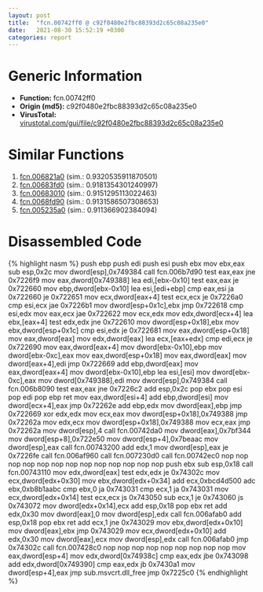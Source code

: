 ```yaml
---
layout: post
title:  "fcn.00742ff0 @ c92f0480e2fbc88393d2c65c08a235e0"
date:   2021-08-30 15:52:19 +0300
categories: report
---
```


# Generic Information
- **Function:** fcn.00742ff0
- **Origin (md5):** c92f0480e2fbc88393d2c65c08a235e0
- **VirusTotal:** [virustotal.com/gui/file/c92f0480e2fbc88393d2c65c08a235e0][virustotal_ref]



# Similar Functions

1. [fcn.006821a0][similar_1_ref] (sim.: 0.9320535911870501)
2. [fcn.00683fd0][similar_2_ref] (sim.: 0.9181354301240997)
3. [fcn.00683010][similar_3_ref] (sim.: 0.9151295113022463)
4. [fcn.0068fd90][similar_4_ref] (sim.: 0.9131586507308653)
5. [fcn.005235a0][similar_5_ref] (sim.: 0.911366902384094)


# Disassembled Code

{% highlight nasm %}
push ebp
push edi
push esi
push ebx
mov ebx,eax
sub esp,0x2c
mov dword[esp],0x749384
call fcn.006b7d90
test eax,eax
jne 0x7226f9
mov eax,dword[0x749388]
lea edi,[ebx-0x10]
test eax,eax
je 0x722660
mov ebp,dword[ebx-0x10]
lea esi,[edi+ebp]
cmp eax,esi
ja 0x722660
je 0x722651
mov ecx,dword[eax+4]
test ecx,ecx
je 0x7226a0
cmp esi,ecx
jae 0x7226b1
mov dword[esp+0x1c],ebx
jmp 0x722618
cmp esi,edx
mov eax,ecx
jae 0x722622
mov ecx,edx
mov edx,dword[ecx+4]
lea ebx,[eax+4]
test edx,edx
jne 0x722610
mov dword[esp+0x18],ebx
mov ebx,dword[esp+0x1c]
cmp esi,edx
je 0x722681
mov eax,dword[esp+0x18]
mov eax,dword[eax]
mov edx,dword[eax]
lea ecx,[eax+edx]
cmp edi,ecx
je 0x722690
mov eax,dword[eax+4]
mov dword[ebx-0x10],ebp
mov dword[ebx-0xc],eax
mov eax,dword[esp+0x18]
mov eax,dword[eax]
mov dword[eax+4],edi
jmp 0x722669
add ebp,dword[eax]
mov eax,dword[eax+4]
mov dword[ebx-0x10],ebp
lea esi,[esi]
mov dword[ebx-0xc],eax
mov dword[0x749388],edi
mov dword[esp],0x749384
call fcn.006b8090
test eax,eax
jne 0x7226c2
add esp,0x2c
pop ebx
pop esi
pop edi
pop ebp
ret 
mov eax,dword[esi+4]
add ebp,dword[esi]
mov dword[ecx+4],eax
jmp 0x72262e
add ebp,edx
mov dword[eax],ebp
jmp 0x722669
xor edx,edx
mov ecx,eax
mov dword[esp+0x18],0x749388
jmp 0x72262a
mov edx,ecx
mov dword[esp+0x18],0x749388
mov ecx,eax
jmp 0x72262a
mov dword[esp],4
call fcn.00742da0
mov dword[eax],0x7bf344
mov dword[esp+8],0x722e50
mov dword[esp+4],0x7beaac
mov dword[esp],eax
call fcn.00743200
add edx,1
mov dword[esp],eax
je 0x7226fe
call fcn.006af960
call fcn.007230d0
call fcn.00742ec0
nop 
nop 
nop 
nop 
nop 
nop 
nop 
nop 
nop 
nop 
nop 
nop 
nop 
push ebx
sub esp,0x18
call fcn.00743110
mov edx,dword[eax]
test edx,edx
je 0x74302c
mov ecx,dword[edx+0x30]
mov ebx,dword[edx+0x34]
add ecx,0xbcd4d500
adc ebx,0xb8b1aabc
cmp ebx,0
ja 0x743031
cmp ecx,1
ja 0x743031
mov ecx,dword[edx+0x14]
test ecx,ecx
js 0x743050
sub ecx,1
je 0x743060
js 0x743072
mov dword[edx+0x14],ecx
add esp,0x18
pop ebx
ret 
add edx,0x30
mov dword[eax],0
mov dword[esp],edx
call fcn.006afab0
add esp,0x18
pop ebx
ret 
add ecx,1
jne 0x743029
mov ebx,dword[edx+0x10]
mov dword[eax],ebx
jmp 0x743029
mov ecx,dword[edx+0x10]
add edx,0x30
mov dword[eax],ecx
mov dword[esp],edx
call fcn.006afab0
jmp 0x74302c
call fcn.007428c0
nop 
nop 
nop 
nop 
nop 
nop 
nop 
nop 
nop 
mov eax,dword[esp+4]
mov edx,dword[0x74938c]
cmp eax,edx
jbe 0x743098
add edx,dword[0x749390]
cmp eax,edx
jb 0x7430a1
mov dword[esp+4],eax
jmp sub.msvcrt.dll_free
jmp 0x7225c0
{% endhighlight %}


[similar_1_ref]: /report/fcn.006821a0@c92f0480e2fbc88393d2c65c08a235e0
[similar_2_ref]: /report/fcn.00683fd0@c92f0480e2fbc88393d2c65c08a235e0
[similar_3_ref]: /report/fcn.00683010@c92f0480e2fbc88393d2c65c08a235e0
[similar_4_ref]: /report/fcn.0068fd90@c92f0480e2fbc88393d2c65c08a235e0
[similar_5_ref]: /report/fcn.005235a0@c92f0480e2fbc88393d2c65c08a235e0
[virustotal_ref]: https://www.virustotal.com/gui/file/c92f0480e2fbc88393d2c65c08a235e0